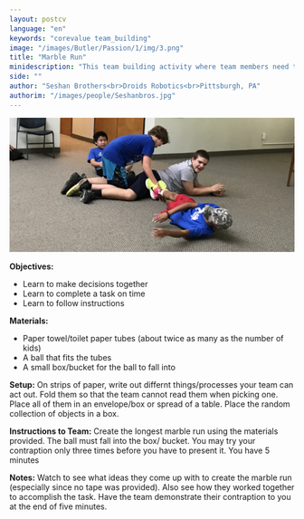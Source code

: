 ```yaml
---
layout: postcv
language: "en"
keywords: "corevalue team_building"
image: "/images/Butler/Passion/1/img/3.png"
title: "Marble Run"
minidescription: "This team building activity where team members need to construct a marble run out of recycled items."
side: ""
author: "Seshan Brothers<br>Droids Robotics<br>Pittsburgh, PA"
authorim: "/images/people/Seshanbros.jpg"
---
```



<img src="/images/CoreValues/Pokedragon.jpg" style="max-width: 100%">

<b>Objectives:</b>
- Learn to make decisions together
- Learn to complete a task on time
- Learn to follow instructions

<b>Materials:</b>
- Paper towel/toilet paper tubes (about twice as many as the number of kids)
- A ball that fits the tubes
- A small box/bucket for the ball to fall into

<b>Setup:</b>
On strips of paper, write out differnt things/processes your team can act out. Fold them so that the team cannot read them when picking one. Place all of them in an envelope/box or spread of a table. Place the random collection of objects in a box.

<b>Instructions to Team:</b>
Create the longest marble run using the materials provided. The ball must fall into the box/
bucket. You may try your contraption only three times before you have to present it. You have 5 minutes

<b>Notes:</b>
Watch to see what ideas they come up with to create the marble run (especially since no tape was provided). Also see how they worked together to accomplish the task. Have the team demonstrate their contraption to you at the end of five minutes.




